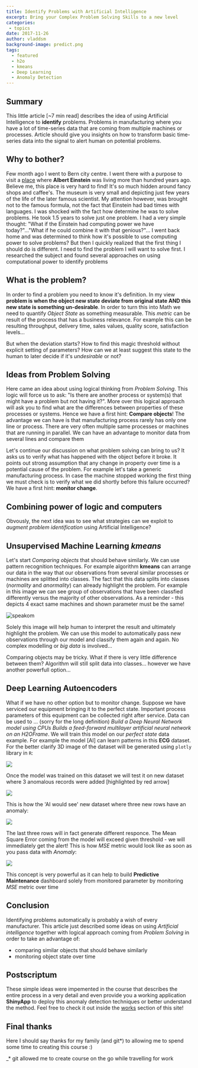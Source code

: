 ```yaml
---
title: Identify Problems with Artificial Intelligence
excerpt: Bring your Complex Problem Solving Skills to a new level
categories: 
 - topics 
date: 2017-11-26
author: vladdsm
background-image: predict.png
tags:
  - featured
  - h2o
  - kmeans
  - Deep Learning
  - Anomaly Detection
---
```


## Summary

This little article [~7 min read] describes the idea of using Artificial Intelligence to **identify** problems. Problems in manufacturing where you have a lot of time-series data that are coming from multiple machines or processes. Article should give you insights on how to transform basic time-series data into the signal to alert human on potential problems.

## Why to bother?

Few month ago I went to Bern city centre. I went there with a purpose to visit a [place](http://www.einstein-bern.ch/index.php?lang=en) where **Albert Einstein** was living more than hundred years ago. Believe me, this place is very hard to find! It's so much hidden around fancy shops and caffee's. The museum is very small and depicting just few years of the life of the later famous scientist. My attention however, was brought not to the famous formula, not the fact that Einstein had bad times with languages. I was shocked with the fact how determine he was to solve problems. He took 1.5 years to solve just one problem. I had a very simple thought: "What if the Einstein had computing power we have today?"..."What if he could combine it with that genious?"... I went back home and was determined to think how it's possible to use computing power to solve problems? But then I quickly realized that the first thing I should do is different. I need to find the problem I will want to solve first. I researched the subject and found several approaches on using computational power to identify problems

## What is the problem?

In order to find a problem you need to know it's definition. In my view **problem is when the object new state deviate from original state AND this new state is something un-desirable**. In order to turn this into Math we need to quantify *Object State* as something measurable. This *metric* can be result of the process that has a business relevance. For example this can be resulting throughput, delivery time, sales values, quality score, satisfaction levels... 

But when the deviation starts? How to find this magic threshold without explicit setting of parameters? How can we at least suggest this state to the human to later decide if it's *undesirable* or not?

## Ideas from Problem Solving

Here came an idea about using logical thinking from *Problem Solving*. This logic will force us to ask: "Is there are another process or system(s) that might have a problem but not having it?". More over this logical approach will ask you to find what are the differences between properties of these processes or systems. Hence we have a first hint: **Compare objects**! The advantage we can have is that manufacturing process rarely has only one line or process. There are very often multiple same processes or machines that are running in parallel. We can have an advantage to monitor data from several lines and compare them

Let's continue our discussion on what problem solving can bring to us? It asks us to verify what has happened with the object before it broke. It points out strong assumption that any change in property over time is a potential cause of the problem. For example let's take a generic manufacturing process. In case the machine stopped working the first thing we must check is to verify what we did shortly before this failure occurred? We have a first hint: **monitor change**. 

## Combining power of logic and computers

Obvously, the next idea was to see what strategies can we exploit to *augment problem identification* using Artificial Intelligence?

## Unsupervised Machine Learning *kmeans*

Let's start *Comparing objects* that should behave similarly. We can use pattern recognition techniques. For example algorithm **kmeans** can arrange our data in the way that our observations from several similar processes or machines are splitted into classes. The fact that this data splits into classes (*normality* and *anormality*) can already highlight the problem. For example in this image we can see group of observations that have been classfied differently versus the majority of other observations. As a reminder - this depicts 4 exact same machines and shown parameter must be the same!

<img src ="https://raw.githubusercontent.com/vladdsm/myblog_attempt/master/images/plotarbitrary.png" alt="speakom"   />

Solely this image will help human to interpret the result and ultimately highlight the problem. We can use this model to automatically pass new observations through our model and classify them again and again. No complex modelling or *big data* is involved...

Comparing objects may be tricky. What if there is very little difference between them? Algorithm will still split data into classes... however we have another powerfull option...

## Deep Learning Autoencoders

What if we have no other option but to monitor change. Suppose we have serviced our equipment bringing it to the perfect state. Important process parameters of this equipment can be collected right after service. Data can be used to ... (sorry for the long definition) *Build a Deep Neural Network model using CPUs Builds a feed-forward multilayer artificial neural network on an H2OFrame*. We will train this model on our *perfect state* data example. For example the model [AI] can learn patterns in this **ECG** dataset. For the better clarify 3D image of the dataset will be generated using `plotly` library in `R`: 

<img src="https://raw.githubusercontent.com/vzhomeexperiments/detect-anomaly/Lecture25-DeepLearning/h2o_datasets/train.png" >

Once the model was trained on this dataset we will test it on new dataset where 3 anomalous records were added [highlighted by red arrow]

<img src ="https://raw.githubusercontent.com/vladdsm/myblog_attempt/master/images/test.png" >

This is how the 'AI would see' new dataset where three new rows have an anomaly:

<img src ="https://raw.githubusercontent.com/vladdsm/myblog_attempt/master/images/predict.png" >

The last three rows will in fact generate different responce. The Mean Square Error coming from the model will exceed given threshold - we will immediately get the alert! This is how *MSE* metric would look like as soon as you pass data with *Anomaly*:

<img src = "https://raw.githubusercontent.com/vzhomeexperiments/detect-anomaly/Lecture25-DeepLearning/h2o_datasets/MSE.png">

This concept is very powerful as it can help to build **Predictive Maintenance** dashboard solely from monitored parameter by monitoring *MSE* metric over time

## Conclusion

Identifying problems automatically is probably a wish of every manufacturer. This article just described some ideas on using *Artificial intelligence* together with logical approach coming from *Problem Solving* in order to take an advantage of:

- comparing similar objects that should behave similarly
- monitoring object state over time

## Postscriptum

These simple ideas were impemented in the course that describes the entire process in a very detail and even provide you a working application **ShinyApp** to deploy this anomaly detection techniques or better understand the method. Feel free to check it out inside the [works](https://vladdsm.github.io/myblog_attempt/works/) section of this site!

## Final thanks

Here I should say thanks for my family (and git*) to allowing me to spend some time to creating this course :)

_* git allowed me to create course on the go while travelling for work
